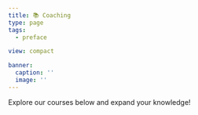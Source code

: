```yaml
---
title: 📚 Coaching
type: page
tags:
  - preface

view: compact

banner:
  caption: ''
  image: ''
---
```


Explore our courses below and expand your knowledge!
